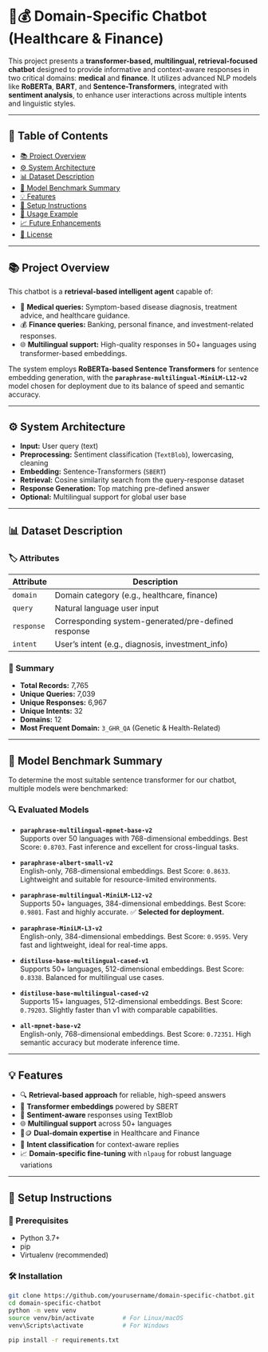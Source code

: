 # 🧠💰 Domain-Specific Chatbot (Healthcare & Finance)

This project presents a **transformer-based, multilingual, retrieval-focused chatbot** designed to provide informative and context-aware responses in two critical domains: **medical** and **finance**. It utilizes advanced NLP models like **RoBERTa**, **BART**, and **Sentence-Transformers**, integrated with **sentiment analysis**, to enhance user interactions across multiple intents and linguistic styles.

---

## 📌 Table of Contents

- [📚 Project Overview](#-project-overview)
- [⚙️ System Architecture](#️-system-architecture)
- [📊 Dataset Description](#-dataset-description)
- [📎 Model Benchmark Summary](#-model-benchmark-summary)
- [💡 Features](#-features)
- [🚀 Setup Instructions](#-setup-instructions)
- [🧪 Usage Example](#-usage-example)
- [📈 Future Enhancements](#-future-enhancements)
- [📄 License](#-license)

---

## 📚 Project Overview

This chatbot is a **retrieval-based intelligent agent** capable of:

- 🏥 **Medical queries:** Symptom-based disease diagnosis, treatment advice, and healthcare guidance.  
- 💰 **Finance queries:** Banking, personal finance, and investment-related responses.  
- 🌐 **Multilingual support:** High-quality responses in 50+ languages using transformer-based embeddings.

The system employs **RoBERTa-based Sentence Transformers** for sentence embedding generation, with the **`paraphrase-multilingual-MiniLM-L12-v2`** model chosen for deployment due to its balance of speed and semantic accuracy.

---

## ⚙️ System Architecture

- **Input:** User query (text)  
- **Preprocessing:** Sentiment classification (`TextBlob`), lowercasing, cleaning  
- **Embedding:** Sentence-Transformers (`SBERT`)  
- **Retrieval:** Cosine similarity search from the query-response dataset  
- **Response Generation:** Top matching pre-defined answer  
- **Optional:** Multilingual support for global user base  

---

## 📊 Dataset Description

### 🏷️ Attributes

| Attribute | Description |
|----------|-------------|
| `domain` | Domain category (e.g., healthcare, finance) |
| `query` | Natural language user input |
| `response` | Corresponding system-generated/pre-defined response |
| `intent` | User’s intent (e.g., diagnosis, investment_info) |

### 🧾 Summary

- **Total Records:** 7,765  
- **Unique Queries:** 7,039  
- **Unique Responses:** 6,967  
- **Unique Intents:** 32  
- **Domains:** 12  
- **Most Frequent Domain:** `3_GHR_QA` (Genetic & Health-Related)

---

## 📎 Model Benchmark Summary

To determine the most suitable sentence transformer for our chatbot, multiple models were benchmarked:

### 🔍 Evaluated Models

- **`paraphrase-multilingual-mpnet-base-v2`**  
  Supports over 50 languages with 768-dimensional embeddings. Best Score: `0.8703`. Fast inference and excellent for cross-lingual tasks.

- **`paraphrase-albert-small-v2`**  
  English-only, 768-dimensional embeddings. Best Score: `0.8633`. Lightweight and suitable for resource-limited environments.

- **`paraphrase-multilingual-MiniLM-L12-v2`**  
  Supports 50+ languages, 384-dimensional embeddings. Best Score: `0.9801`. Fast and highly accurate. ✅ **Selected for deployment.**

- **`paraphrase-MiniLM-L3-v2`**  
  English-only, 384-dimensional embeddings. Best Score: `0.9595`. Very fast and lightweight, ideal for real-time apps.

- **`distiluse-base-multilingual-cased-v1`**  
  Supports 50+ languages, 512-dimensional embeddings. Best Score: `0.8338`. Balanced for multilingual use cases.

- **`distiluse-base-multilingual-cased-v2`**  
  Supports 15+ languages, 512-dimensional embeddings. Best Score: `0.79203`. Slightly faster than v1 with comparable capabilities.

- **`all-mpnet-base-v2`**  
  English-only, 768-dimensional embeddings. Best Score: `0.72351`. High semantic accuracy but moderate inference time.

---

## 💡 Features

- 🔍 **Retrieval-based approach** for reliable, high-speed answers  
- 🤖 **Transformer embeddings** powered by SBERT  
- 💬 **Sentiment-aware** responses using TextBlob  
- 🌐 **Multilingual support** across 50+ languages  
- 🏥🪙 **Dual-domain expertise** in Healthcare and Finance  
- 🧠 **Intent classification** for context-aware replies  
- 📈 **Domain-specific fine-tuning** with `nlpaug` for robust language variations  

---

## 🚀 Setup Instructions

### 🔧 Prerequisites

- Python 3.7+
- pip
- Virtualenv (recommended)

### 🛠️ Installation

```bash
git clone https://github.com/yourusername/domain-specific-chatbot.git
cd domain-specific-chatbot
python -m venv venv
source venv/bin/activate        # For Linux/macOS
venv\Scripts\activate           # For Windows

pip install -r requirements.txt
